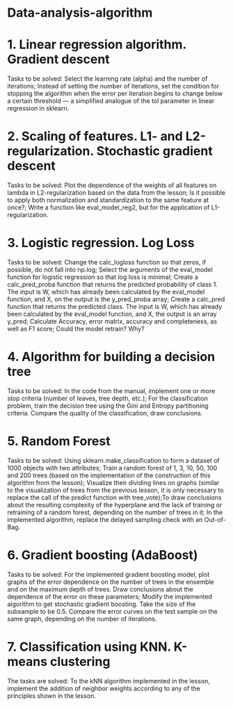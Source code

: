 # Data-analysis-algorithm
# 1. Linear regression algorithm. Gradient descent
Tasks to be solved: Select the learning rate (alpha) and the number of iterations; Instead of setting the number of iterations, set the condition for stopping the algorithm when the error per iteration begins to change below a certain threshold — a simplified analogue of the tol parameter in linear regression in sklearn.
# 2. Scaling of features. L1- and L2-regularization. Stochastic gradient descent
Tasks to be solved: Plot the dependence of the weights of all features on lambda in L2-regularization based on the data from the lesson; Is it possible to apply both normalization and standardization to the same feature at once?; Write a function like eval_model_reg2, but for the application of L1-regularization.
# 3. Logistic regression. Log Loss
Tasks to be solved: Change the calc_logloss function so that zeros, if possible, do not fall into np.log; Select the arguments of the eval_model function for logistic regression so that log loss is minimal; Create a calc_pred_proba function that returns the predicted probability of class 1. The input is W, which has already been calculated by the eval_model function, and X, on the output is the y_pred_proba array; Create a calc_pred function that returns the predicted class. The input is W, which has already been calculated by the eval_model function, and X, the output is an array y_pred; Calculate Accuracy, error matrix, accuracy and completeness, as well as F1 score; Could the model retrain? Why?
# 4. Algorithm for building a decision tree
Tasks to be solved: In the code from the manual, implement one or more stop criteria (number of leaves, tree depth, etc.); For the classification problem, train the decision tree using the Gini and Entropy partitioning criteria. Compare the quality of the classification, draw conclusions.
# 5. Random Forest
Tasks to be solved: Using sklearn.make_classification to form a dataset of 1000 objects with two attributes; Train a random forest of 1, 3, 10, 50, 100 and 200 trees (based on the implementation of the construction of this algorithm from the lesson); Visualize their dividing lines on graphs (similar to the visualization of trees from the previous lesson, it is only necessary to replace the call of the predict function with tree_vote);To draw conclusions about the resulting complexity of the hyperplane and the lack of training or retraining of a random forest, depending on the number of trees in it; In the implemented algorithm, replace the delayed sampling check with an Out-of-Bag.
# 6. Gradient boosting (AdaBoost)
Tasks to be solved: For the implemented gradient boosting model, plot graphs of the error dependence on the number of trees in the ensemble and on the maximum depth of trees. Draw conclusions about the dependence of the error on these parameters; Modify the implemented algorithm to get stochastic gradient boosting. Take the size of the subsample to be 0.5. Compare the error curves on the test sample on the same graph, depending on the number of iterations.
# 7. Classification using KNN. K-means clustering
The tasks are solved: To the kNN algorithm implemented in the lesson, implement the addition of neighbor weights according to any of the principles shown in the lesson.
